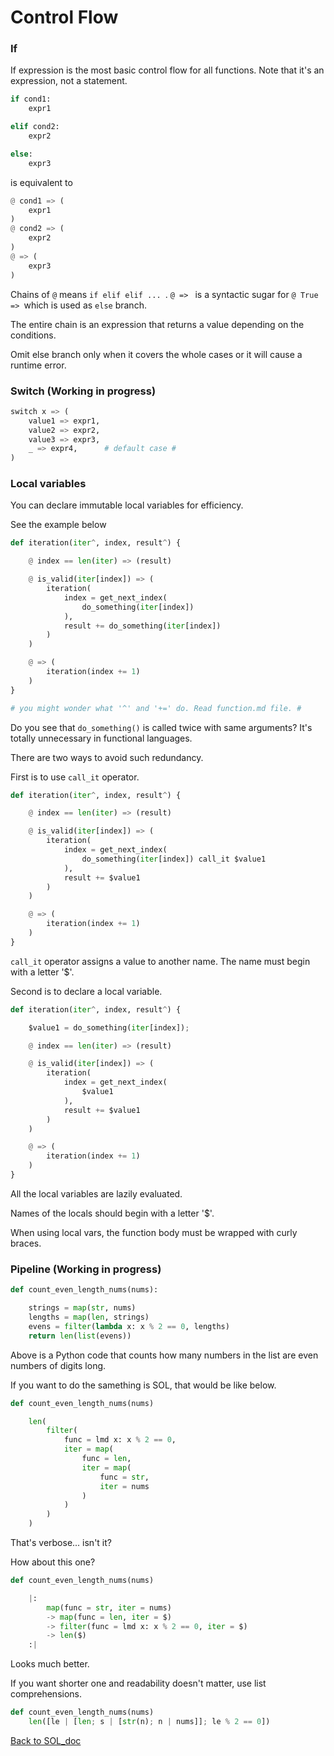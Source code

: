 # Control Flow


### If
If expression is the most basic control flow for all functions. Note that it's an expression, not a statement.
```python
if cond1:
    expr1

elif cond2:
    expr2

else:
    expr3
```
is equivalent to
```python
@ cond1 => (
    expr1
)
@ cond2 => (
    expr2
)
@ => (
    expr3
)
```
Chains of `@` means `if elif elif ... `. `@ => ` is a syntactic sugar for `@ True => `which is used as `else` branch.

The entire chain is an expression that returns a value depending on the conditions.

Omit else branch only when it covers the whole cases or it will cause a runtime error.



### Switch (Working in progress)
```python
switch x => (
    value1 => expr1,
    value2 => expr2,
    value3 => expr3,
    _ => expr4,      # default case #
)
```


### Local variables
You can declare immutable local variables for efficiency.

See the example below
```python
def iteration(iter^, index, result^) {

    @ index == len(iter) => (result)

    @ is_valid(iter[index]) => (
        iteration(
            index = get_next_index(
                do_something(iter[index])
            ),
            result += do_something(iter[index])
        )
    )

    @ => (
        iteration(index += 1)
    )
}

# you might wonder what '^' and '+=' do. Read function.md file. #
```
Do you see that `do_something()` is called twice with same arguments? It's totally unnecessary in functional languages.

There are two ways to avoid such redundancy.

First is to use `call_it` operator.
```python
def iteration(iter^, index, result^) {

    @ index == len(iter) => (result)

    @ is_valid(iter[index]) => (
        iteration(
            index = get_next_index(
                do_something(iter[index]) call_it $value1
            ),
            result += $value1
        )
    )

    @ => (
        iteration(index += 1)
    )
}
```
`call_it` operator assigns a value to another name. The name must begin with a letter '$'.


Second is to declare a local variable.
```python
def iteration(iter^, index, result^) {

    $value1 = do_something(iter[index]);

    @ index == len(iter) => (result)

    @ is_valid(iter[index]) => (
        iteration(
            index = get_next_index(
                $value1
            ),
            result += $value1
        )
    )

    @ => (
        iteration(index += 1)
    )
}
```

All the local variables are lazily evaluated.

Names of the locals should begin with a letter '$'.

When using local vars, the function body must be wrapped with curly braces.


### Pipeline (Working in progress)
```python
def count_even_length_nums(nums):

    strings = map(str, nums)
    lengths = map(len, strings)
    evens = filter(lambda x: x % 2 == 0, lengths)
    return len(list(evens))
```

Above is a Python code that counts how many numbers in the list are even numbers of digits long.

If you want to do the samething is SOL, that would be like below.
```python
def count_even_length_nums(nums)

    len(
        filter(
            func = lmd x: x % 2 == 0,
            iter = map(
                func = len,
                iter = map(
                    func = str,
                    iter = nums
                )
            )
        )
    )
```
That's verbose... isn't it?

How about this one?
```python
def count_even_length_nums(nums)

    |:
        map(func = str, iter = nums)
        -> map(func = len, iter = $)
        -> filter(func = lmd x: x % 2 == 0, iter = $)
        -> len($)
    :|
```
Looks much better.

If you want shorter one and readability doesn't matter, use list comprehensions.
```python
def count_even_length_nums(nums)
    len([le | [len; s | [str(n); n | nums]]; le % 2 == 0])
```


[Back to SOL_doc](README.md)
